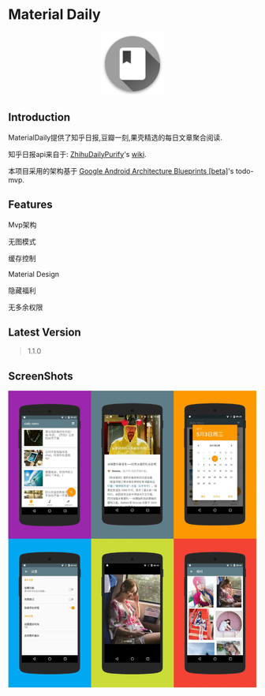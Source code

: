 # Material Daily

<div align="center">
	<img src="./art/ic_app_launcher.png" width="128">
</div>

## Introduction

MaterialDaily提供了知乎日报,豆瓣一刻,果壳精选的每日文章聚合阅读.

知乎日报api来自于: [ZhihuDailyPurify](https://github.com/izzyleung/ZhihuDailyPurify)'s [wiki](https://github.com/izzyleung/ZhihuDailyPurify/wiki/%E7%9F%A5%E4%B9%8E%E6%97%A5%E6%8A%A5-API-%E5%88%86%E6%9E%90).

本项目采用的架构基于 [Google Android Architecture Blueprints [beta]](https://github.com/googlesamples/android-architecture)'s todo-mvp.

## Features

Mvp架构

无图模式

缓存控制

Material Design

隐藏福利

无多余权限


## Latest Version

> 1.1.0

## ScreenShots

![screenshot](./art/intro_img.jpg)
